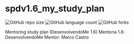 # spdv1.6_my_study_plan

![GitHub repo size](https://img.shields.io/github/repo-size/osksergio/spdv1.6-level1-algorithms?style=for-the-badge)
![GitHub language count](https://img.shields.io/github/languages/count/osksergio/spdv1.6-level1-algorithms?style=for-the-badge)
![GitHub forks](https://img.shields.io/github/forks/osksergio/spdv1.6-level1-algorithms?style=for-the-badge)

Mentoring study plan (DesenvolvendoMe 1.6)
Mentoria 1.6: DesenvolvendoMe
Mentor: Marco Castro
